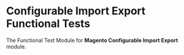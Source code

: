 # Configurable Import Export Functional Tests

The Functional Test Module for **Magento Configurable Import Export** module.
